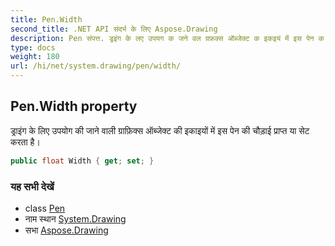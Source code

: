 ```yaml
---
title: Pen.Width
second_title: .NET API संदर्भ के लिए Aspose.Drawing
description: Pen संपत्त. ड्रइंग के लए उपयग क जने वल ग्रफ़क्स ऑब्जेक्ट क इकइयं में इस पेन क चड़ई प्रप्त य सेट करत है
type: docs
weight: 180
url: /hi/net/system.drawing/pen/width/
---
```

## Pen.Width property

ड्राइंग के लिए उपयोग की जाने वाली ग्राफ़िक्स ऑब्जेक्ट की इकाइयों में इस पेन की चौड़ाई प्राप्त या सेट करता है।

```csharp
public float Width { get; set; }
```

### यह सभी देखें

* class [Pen](../)
* नाम स्थान [System.Drawing](../../pen/)
* सभा [Aspose.Drawing](../../../)


